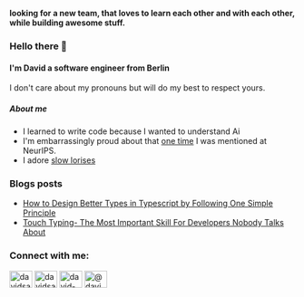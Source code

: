 

**looking for a new team, that loves to learn each other and with each other, while building awesome stuff.**



### Hello there :hugs:
#### I'm David a software engineer from Berlin
I don't care about my pronouns but will do my best to respect yours. 


##### About me
- I learned to write code because I wanted to understand Ai
- I'm embarrassingly proud about that [one time](https://www.youtube.com/watch?v=_VAyVqotXdw&t=2435s) I was mentioned at NeurIPS. 
- I adore [slow lorises](https://www.youtube.com/watch?v=XiFkyR35v2Y)


### Blogs posts
<!-- BLOG-POST-LIST:START -->
- [How to Design Better Types in Typescript by Following One Simple Principle](https://dev.to/davidsanwald/how-to-design-better-types-in-typescript-by-following-one-simple-principle-1eia)
- [Touch Typing- The Most Important Skill For Developers Nobody Talks About](https://dev.to/davidsanwald/touch-typing-the-most-important-skill-for-developers-nobody-talks-about-3352)
<!-- BLOG-POST-LIST:END -->

<h3 align="left">Connect with me:</h3>
<p align="left">
<a href="https://dev.to/davidsanwald" target="blank"><img align="center" src="https://cdn.jsdelivr.net/npm/simple-icons@3.0.1/icons/dev-dot-to.svg" alt="davidsanwald" height="30" width="40" /></a>
<a href="https://twitter.com/davidsanwald" target="blank"><img align="center" src="https://cdn.jsdelivr.net/npm/simple-icons@3.0.1/icons/twitter.svg" alt="davidsanwald" height="30" width="40" /></a>
<a href="https://linkedin.com/in/david-sanwald-98249994" target="blank"><img align="center" src="https://cdn.jsdelivr.net/npm/simple-icons@3.0.1/icons/linkedin.svg" alt="david-sanwald-98249994" height="30" width="40" /></a>
<a href="https://medium.com/@davidsanwald" target="blank"><img align="center" src="https://cdn.jsdelivr.net/npm/simple-icons@3.0.1/icons/medium.svg" alt="@davidsanwald" height="30" width="40" /></a>
</p>
